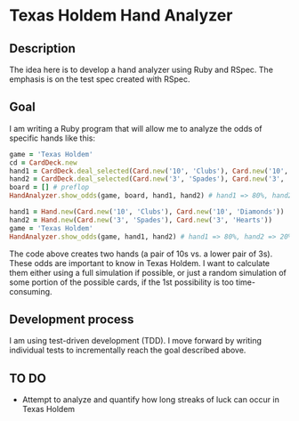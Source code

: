 # Texas Holdem Hand Analyzer

## Description
The idea here is to develop a hand analyzer using Ruby and RSpec. The emphasis is on the test spec created with RSpec.

## Goal
I am writing a Ruby program that will allow me to analyze the odds of specific hands like this:

```ruby
game = 'Texas Holdem'
cd = CardDeck.new
hand1 = CardDeck.deal_selected(Card.new('10', 'Clubs'), Card.new('10', 'Diamonds'))
hand2 = CardDeck.deal_selected(Card.new('3', 'Spades'), Card.new('3', 'Hearts'))
board = [] # preflop
HandAnalyzer.show_odds(game, board, hand1, hand2) # hand1 => 80%, hand2 => 20%

hand1 = Hand.new(Card.new('10', 'Clubs'), Card.new('10', 'Diamonds'))
hand2 = Hand.new(Card.new('3', 'Spades'), Card.new('3', 'Hearts'))
game = 'Texas Holdem'
HandAnalyzer.show_odds(game, hand1, hand2) # hand1 => 80%, hand2 => 20%
```

The code above creates two hands (a pair of 10s vs. a lower pair of 3s). These odds are important to know in Texas Holdem. I want to calculate them either using a full simulation if possible, or just a random simulation of some portion of the possible cards, if the 1st possibility is too time-consuming.

## Development process
I am using test-driven development (TDD). I move forward by writing individual tests to incrementally reach the goal described above.

## TO DO
- Attempt to analyze and quantify how long streaks of luck can occur in Texas Holdem
